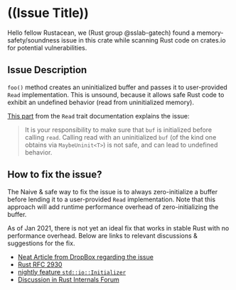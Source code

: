 # ((Issue Title))

Hello fellow Rustacean,
we (Rust group @sslab-gatech) found a memory-safety/soundness issue in this crate while scanning Rust code on crates.io for potential vulnerabilities.

## Issue Description

`foo()` method creates an uninitialized buffer and passes it to user-provided `Read` implementation. This is unsound, because it allows safe Rust code to exhibit an undefined behavior (read from uninitialized memory).

[This part](https://doc.rust-lang.org/std/io/trait.Read.html#tymethod.read) from the `Read` trait documentation explains the issue:

> It is your responsibility to make sure that `buf` is initialized before calling `read`. Calling read with an uninitialized `buf` (of the kind one obtains via `MaybeUninit<T>`) is not safe, and can lead to undefined behavior.

## How to fix the issue?

The Naive & safe way to fix the issue is to always zero-initialize a buffer before lending it to a user-provided `Read` implementation. Note that this approach will add runtime performance overhead of zero-initializing the buffer.

As of Jan 2021, there is not yet an ideal fix that works in stable Rust with no performance overhead. Below are links to relevant discussions & suggestions for the fix.

* [Neat Article from DropBox regarding the issue](https://paper.dropbox.com/doc/IO-Buffer-Initialization-MvytTgjIOTNpJAS6Mvw38)
* [Rust RFC 2930](https://github.com/rust-lang/rfcs/blob/master/text/2930-read-buf.md#summary)
* [nightly feature `std::io::Initializer`](https://doc.rust-lang.org/std/io/struct.Initializer.html)
* [Discussion in Rust Internals Forum](https://internals.rust-lang.org/t/uninitialized-memory/1652)
